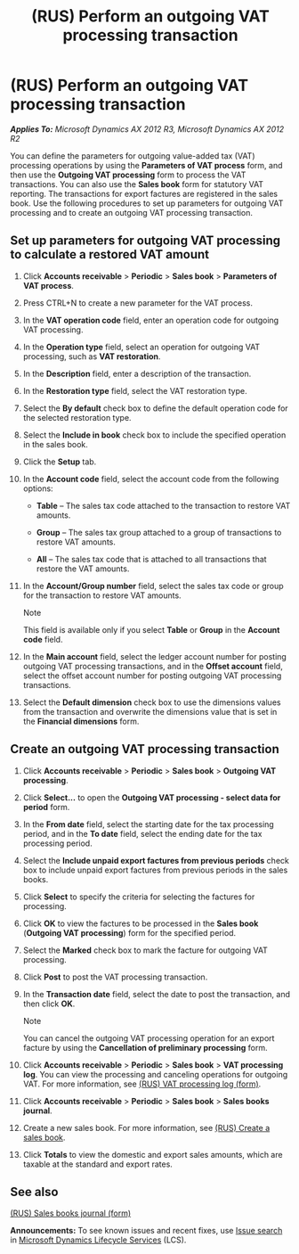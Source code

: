 ﻿---
title: (RUS) Perform an outgoing VAT processing transaction
TOCTitle: (RUS) Perform an outgoing VAT processing transaction
ms:assetid: f0127d0c-88fc-4d87-bfd7-698a2c49fbc0
ms:mtpsurl: https://technet.microsoft.com/en-us/library/JJ856121(v=AX.60)
ms:contentKeyID: 50406419
ms.date: 04/18/2014
mtps_version: v=AX.60
f1_keywords:
- VAT
- outgoing VAT
- outgoing VAT transaction
---

# (RUS) Perform an outgoing VAT processing transaction 


_**Applies To:** Microsoft Dynamics AX 2012 R3, Microsoft Dynamics AX 2012 R2_

You can define the parameters for outgoing value-added tax (VAT) processing operations by using the **Parameters of VAT process** form, and then use the **Outgoing VAT processing** form to process the VAT transactions. You can also use the **Sales book** form for statutory VAT reporting. The transactions for export factures are registered in the sales book. Use the following procedures to set up parameters for outgoing VAT processing and to create an outgoing VAT processing transaction.

## Set up parameters for outgoing VAT processing to calculate a restored VAT amount

1.  Click **Accounts receivable** \> **Periodic** \> **Sales book** \> **Parameters of VAT process**.

2.  Press CTRL+N to create a new parameter for the VAT process.

3.  In the **VAT operation code** field, enter an operation code for outgoing VAT processing.

4.  In the **Operation type** field, select an operation for outgoing VAT processing, such as **VAT restoration**.

5.  In the **Description** field, enter a description of the transaction.

6.  In the **Restoration type** field, select the VAT restoration type.

7.  Select the **By default** check box to define the default operation code for the selected restoration type.

8.  Select the **Include in book** check box to include the specified operation in the sales book.

9.  Click the **Setup** tab.

10. In the **Account code** field, select the account code from the following options:
    
      - **Table** – The sales tax code attached to the transaction to restore VAT amounts.
    
      - **Group** – The sales tax group attached to a group of transactions to restore VAT amounts.
    
      - **All** – The sales tax code that is attached to all transactions that restore the VAT amounts.

11. In the **Account/Group number** field, select the sales tax code or group for the transaction to restore VAT amounts.
    

    > [!NOTE]
    > <P>This field is available only if you select <STRONG>Table</STRONG> or <STRONG>Group</STRONG> in the <STRONG>Account code</STRONG> field.</P>



12. In the **Main account** field, select the ledger account number for posting outgoing VAT processing transactions, and in the **Offset account** field, select the offset account number for posting outgoing VAT processing transactions.

13. Select the **Default dimension** check box to use the dimensions values from the transaction and overwrite the dimensions value that is set in the **Financial dimensions** form.

## Create an outgoing VAT processing transaction

1.  Click **Accounts receivable** \> **Periodic** \> **Sales book** \> **Outgoing VAT processing**.

2.  Click **Select...** to open the **Outgoing VAT processing - select data for period** form.

3.  In the **From date** field, select the starting date for the tax processing period, and in the **To date** field, select the ending date for the tax processing period.

4.  Select the **Include unpaid export factures from previous periods** check box to include unpaid export factures from previous periods in the sales books.

5.  Click **Select** to specify the criteria for selecting the factures for processing.

6.  Click **OK** to view the factures to be processed in the **Sales book** (**Outgoing VAT processing**) form for the specified period.

7.  Select the **Marked** check box to mark the facture for outgoing VAT processing.

8.  Click **Post** to post the VAT processing transaction.

9.  In the **Transaction date** field, select the date to post the transaction, and then click **OK**.
    

    > [!NOTE]
    > <P>You can cancel the outgoing VAT processing operation for an export facture by using the <STRONG>Cancellation of preliminary processing</STRONG> form.</P>



10. Click **Accounts receivable** \> **Periodic** \> **Sales book** \> **VAT processing log**. You can view the processing and canceling operations for outgoing VAT. For more information, see [(RUS) VAT processing log (form)](https://technet.microsoft.com/en-us/library/jj923606\(v=ax.60\)).

11. Click **Accounts receivable** \> **Periodic** \> **Sales book** \> **Sales books journal**.

12. Create a new sales book. For more information, see [(RUS) Create a sales book](rus-create-a-sales-book.md).

13. Click **Totals** to view the domestic and export sales amounts, which are taxable at the standard and export rates.

## See also

[(RUS) Sales books journal (form)](https://technet.microsoft.com/en-us/library/jj853161\(v=ax.60\))

  
**Announcements:** To see known issues and recent fixes, use [Issue search](http://go.microsoft.com/fwlink/?linkid=389258) in [Microsoft Dynamics Lifecycle Services](http://go.microsoft.com/fwlink/?linkid=306505) (LCS).

